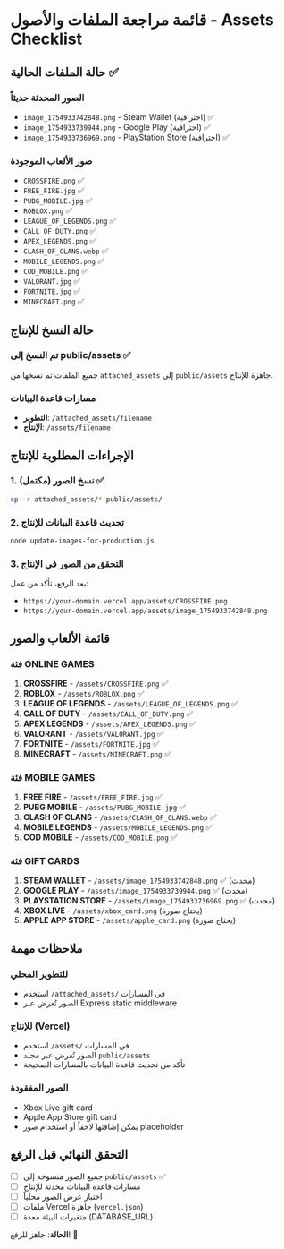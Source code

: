 # قائمة مراجعة الملفات والأصول - Assets Checklist

## حالة الملفات الحالية ✅

### الصور المحدثة حديثاً
- `image_1754933742848.png` - Steam Wallet (احترافية) ✅
- `image_1754933739944.png` - Google Play (احترافية) ✅  
- `image_1754933736969.png` - PlayStation Store (احترافية) ✅

### صور الألعاب الموجودة
- `CROSSFIRE.png` ✅
- `FREE_FIRE.jpg` ✅
- `PUBG_MOBILE.jpg` ✅
- `ROBLOX.png` ✅
- `LEAGUE_OF_LEGENDS.png` ✅
- `CALL_OF_DUTY.png` ✅
- `APEX_LEGENDS.png` ✅
- `CLASH_OF_CLANS.webp` ✅
- `MOBILE_LEGENDS.png` ✅
- `COD_MOBILE.png` ✅
- `VALORANT.jpg` ✅
- `FORTNITE.jpg` ✅
- `MINECRAFT.png` ✅

## حالة النسخ للإنتاج

### تم النسخ إلى public/assets ✅
جميع الملفات تم نسخها من `attached_assets` إلى `public/assets` جاهزة للإنتاج.

### مسارات قاعدة البيانات
- **التطوير**: `/attached_assets/filename`
- **الإنتاج**: `/assets/filename`

## الإجراءات المطلوبة للإنتاج

### 1. نسخ الصور (مكتمل) ✅
```bash
cp -r attached_assets/* public/assets/
```

### 2. تحديث قاعدة البيانات للإنتاج
```bash
node update-images-for-production.js
```

### 3. التحقق من الصور في الإنتاج
بعد الرفع، تأكد من عمل:
- `https://your-domain.vercel.app/assets/CROSSFIRE.png`
- `https://your-domain.vercel.app/assets/image_1754933742848.png`

## قائمة الألعاب والصور

### فئة ONLINE GAMES
1. **CROSSFIRE** - `/assets/CROSSFIRE.png` ✅
2. **ROBLOX** - `/assets/ROBLOX.png` ✅
3. **LEAGUE OF LEGENDS** - `/assets/LEAGUE_OF_LEGENDS.png` ✅
4. **CALL OF DUTY** - `/assets/CALL_OF_DUTY.png` ✅
5. **APEX LEGENDS** - `/assets/APEX_LEGENDS.png` ✅
6. **VALORANT** - `/assets/VALORANT.jpg` ✅
7. **FORTNITE** - `/assets/FORTNITE.jpg` ✅
8. **MINECRAFT** - `/assets/MINECRAFT.png` ✅

### فئة MOBILE GAMES  
1. **FREE FIRE** - `/assets/FREE_FIRE.jpg` ✅
2. **PUBG MOBILE** - `/assets/PUBG_MOBILE.jpg` ✅
3. **CLASH OF CLANS** - `/assets/CLASH_OF_CLANS.webp` ✅
4. **MOBILE LEGENDS** - `/assets/MOBILE_LEGENDS.png` ✅
5. **COD MOBILE** - `/assets/COD_MOBILE.png` ✅

### فئة GIFT CARDS
1. **STEAM WALLET** - `/assets/image_1754933742848.png` ✅ (محدث)
2. **GOOGLE PLAY** - `/assets/image_1754933739944.png` ✅ (محدث)
3. **PLAYSTATION STORE** - `/assets/image_1754933736969.png` ✅ (محدث)
4. **XBOX LIVE** - `/assets/xbox_card.png` (يحتاج صورة)
5. **APPLE APP STORE** - `/assets/apple_card.png` (يحتاج صورة)

## ملاحظات مهمة

### للتطوير المحلي
- استخدم `/attached_assets/` في المسارات
- الصور تُعرض عبر Express static middleware

### للإنتاج (Vercel)
- استخدم `/assets/` في المسارات  
- الصور تُعرض عبر مجلد `public/assets`
- تأكد من تحديث قاعدة البيانات بالمسارات الصحيحة

### الصور المفقودة
- Xbox Live gift card
- Apple App Store gift card
- يمكن إضافتها لاحقاً أو استخدام صور placeholder

## التحقق النهائي قبل الرفع

- [ ] جميع الصور منسوخة إلى `public/assets` ✅
- [ ] مسارات قاعدة البيانات محدثة للإنتاج
- [ ] اختبار عرض الصور محلياً
- [ ] ملفات Vercel جاهزة (`vercel.json`)
- [ ] متغيرات البيئة معدة (DATABASE_URL)

**الحالة**: جاهز للرفع! 🚀